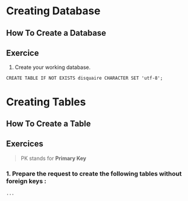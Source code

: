 # Creating Database

## How To Create a Database

## Exercice
1. Create your working database.

```
CREATE TABLE IF NOT EXISTS disquaire CHARACTER SET 'utf-8';
```

# Creating Tables

## How To Create a Table

## Exercices
> PK stands for **Primary Key**
### 1. **Prepare** the request to create the following tables **without foreign keys** :


```
...
```
